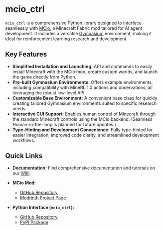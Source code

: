 # mcio\_ctrl

`mcio_ctrl` is a comprehensive Python library designed to interface seamlessly with [MCio](https://github.com/twoturtles/MCio), a Minecraft Fabric mod tailored for AI agent development. It includes a versatile [Gymnasium](https://gymnasium.farama.org/) environment, making it ideal for reinforcement learning research and development.

## Key Features

* **Simplified Installation and Launching:** API and commands to easily install Minecraft with the MCio mod, create custom worlds, and launch the game directly from Python.
* **Pre-built Gymnasium Environments:** Offers example environments, including compatibility with MineRL 1.0 actions and observations, all leveraging the robust low-level API.
* **Customizable Base Environment:** A convenient base class for quickly creating tailored Gymnasium environments suited to specific research needs.
* **Interactive GUI Support:** Enables human control of Minecraft through the standard Minecraft controls using the MCio backend. (Seamless Human-in-the-loop is planned for future updates.)
* **Type-Hinting and Development Convenience:** Fully type-hinted for easier integration, improved code clarity, and streamlined development workflows.

## Quick Links

* **Documentation:** Find comprehensive documentation and tutorials on our [Wiki](https://github.com/twoturtles/mcio_ctrl/wiki).
* **MCio Mod:**

  * [GitHub Repository](https://github.com/twoturtles/MCio)
  * [Modrinth Project Page](https://modrinth.com/mod/mcio)
* **Python Interface (`mcio_ctrl`):**

  * [GitHub Repository](https://github.com/twoturtles/mcio_ctrl)
  * [PyPI Package](https://pypi.org/project/mcio_ctrl/)
